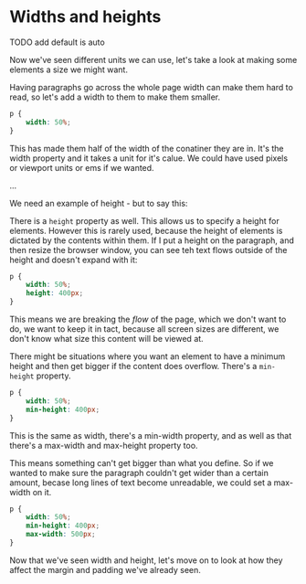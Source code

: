 # Widths and heights

TODO add default is auto

Now we've seen different units we can use, let's take a look at making some elements a size we might want.

Having paragraphs go across the whole page width can make them hard to read, so let's add a width to them to make them smaller.

```css
p {
	width: 50%;
}
```

This has made them half of the width of the conatiner they are in. It's the width property and it takes a unit for it's calue. We could have used pixels or viewport units or ems if we wanted.

...

We need an example of height - but to say this:

There is a `height` property as well. This allows us to specify a height for elements. However this is rarely used, because the height of elements is dictated by the contents within them. If I put a height on the paragraph, and then resize the browser window, you can see teh text flows outside of the height and doesn't expand with it:

```css
p {
	width: 50%;
	height: 400px;
}
```

This means we are breaking the _flow_ of the page, which we don't want to do, we want to keep it in tact, because all screen sizes are different, we don't know what size this content will be viewed at.

There might be situations where you want an element to have a minimum height and then get bigger if the content does overflow. There's a `min-height` property.

```css
p {
	width: 50%;
	min-height: 400px;
}
```

This is the same as width, there's a min-width property, and as well as that there's a max-width and max-height property too.

This means something can't get bigger than what you define. So if we wanted to make sure the paragraph couldn't get wider than a certain amount, becase long lines of text become unreadable, we could set a max-width on it.

```css
p {
	width: 50%;
	min-height: 400px;
	max-width: 500px;
}
```

Now that we've seen width and height, let's move on to look at how they affect the margin and padding we've already seen.
